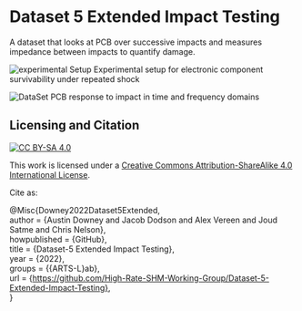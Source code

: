 # Dataset 5 Extended Impact Testing

A dataset that looks at PCB over successive impacts and measures impedance between impacts to quantify damage.

![experimental Setup](https://github.com/High-Rate-SHM-Working-Group/Dataset-5-Extended-Impact-Testing/assets/53347740/0c63298f-e8bf-462e-9241-cfb31f0cd4fd)
Experimental setup for electronic component survivability under repeated shock


![DataSet](https://github.com/High-Rate-SHM-Working-Group/Dataset-5-Extended-Impact-Testing/assets/53347740/95611dc1-5478-4cc2-a1b1-1980cc20408f)
PCB response to impact in time and frequency domains

## Licensing and Citation

[![CC BY-SA 4.0][cc-by-sa-shield]][cc-by-sa]

This work is licensed under a
[Creative Commons Attribution-ShareAlike 4.0 International License][cc-by-sa].

[cc-by-sa]: http://creativecommons.org/licenses/by-sa/4.0/
[cc-by-sa-image]: https://licensebuttons.net/l/by-sa/4.0/88x31.png
[cc-by-sa-shield]: https://img.shields.io/badge/License-CC%20BY--SA%204.0-lightgrey.svg


Cite as:

@Misc{Downey2022Dataset5Extended,   
  author = {Austin Downey and Jacob Dodson and Alex Vereen and Joud Satme and Chris Nelson},   
  howpublished = {GitHub},  
  title  = {Dataset-5 Extended Impact Testing},   
  year   = {2022},  
  groups = {{ARTS-L}ab},    
  url    = {https://github.com/High-Rate-SHM-Working-Group/Dataset-5-Extended-Impact-Testing},    
}



